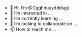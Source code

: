 - 👋 Hi, I’m @Ggghhuuydddsgjj
- 👀 I’m interested in ...
- 🌱 I’m currently learning ...
- 💞️ I’m looking to collaborate on ...
- 📫 How to reach me ...

<!---
Ggghhuuydddsgjj/Ggghhuuydddsgjj is a ✨ special ✨ repository because its `README.md` (this file) appears on your GitHub profile.
You can click the Preview link to take a look at your changes.
--->

